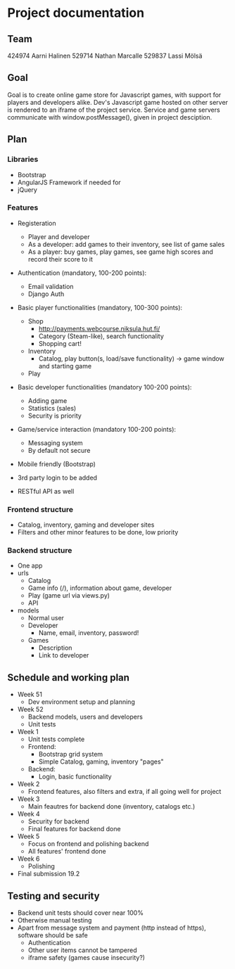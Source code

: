 # Project documentation

## Team
424974 Aarni Halinen
529714 Nathan Marcalle
529837 Lassi Mölsä

## Goal

Goal is to create online game store for Javascript games, with support for players and developers alike. Dev's Javascript game hosted on other server is rendered to an iframe of the project service. Service and game servers communicate with window.postMessage(), given in project desciption.



## Plan

### Libraries
- Bootstrap
- AngularJS Framework if needed for 
- jQuery

### Features
- Registeration
    - Player and developer
    - As a developer: add games to their inventory, see list of game sales
    - As a player: buy games, play games, see game high scores and record their score to it
- Authentication (mandatory, 100-200 points):
    - Email validation
    - Django Auth

- Basic player functionalities (mandatory, 100-300 points):
    - Shop
        - http://payments.webcourse.niksula.hut.fi/
        - Category (Steam-like), search functionality
        - Shopping cart!
    - Inventory
        - Catalog, play button(s, load/save functionality) -> game window and starting game
    - Play

- Basic developer functionalities (mandatory 100-200 points):
    - Adding game
    - Statistics (sales)
    - Security is priority

- Game/service interaction (mandatory 100-200 points):
    - Messaging system
    - By default not secure
- Mobile friendly (Bootstrap)
- 3rd party login to be added
- RESTful API as well
 
### Frontend structure
- Catalog, inventory, gaming and developer sites
- Filters and other minor features to be done, low priority

### Backend structure
- One app
- urls
    - Catalog
    - Game info (/<gameid>), information about game, developer
    - Play (game url via views.py)
    - API
- models
    - Normal user
    - Developer
        - Name, email, inventory, password!
    - Games
        - Description
        - Link to developer

## Schedule and working plan

- Week 51
    - Dev environment setup and planning
- Week 52
    - Backend models, users and developers
    - Unit tests
- Week 1
    - Unit tests complete
    - Frontend:
        - Bootstrap grid system
        - Simple Catalog, gaming, inventory "pages"
    - Backend:
        - Login, basic functionality
- Week 2
    - Frontend features, also filters and extra, if all going well for project
- Week 3
    - Main feautres for backend done (inventory, catalogs etc.)
- Week 4
    - Security for backend
    - Final features for backend done
- Week 5
    - Focus on frontend and polishing backend
    - All features' frontend done
- Week 6
    - Polishing
- Final submission 19.2

## Testing and security

- Backend unit tests should cover near 100%
- Otherwise manual testing
- Apart from message system and payment (http instead of https), software should be safe
    - Authentication
    - Other user items cannot be tampered
    - iframe safety (games cause insecurity?)


